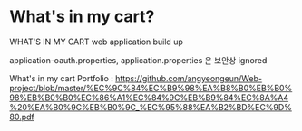 # What's in my cart?
WHAT'S IN MY CART web application build up

application-oauth.properties,
application.properties 은 보안상 ignored

What's in my cart Portfolio : https://github.com/angyeongeun/Web-project/blob/master/%EC%9C%84%EC%B9%98%EA%B8%B0%EB%B0%98%EB%B0%B0%EC%86%A1%EC%84%9C%EB%B9%84%EC%8A%A4%20%EA%B0%9C%EB%B0%9C_%EC%95%88%EA%B2%BD%EC%9D%80.pdf
